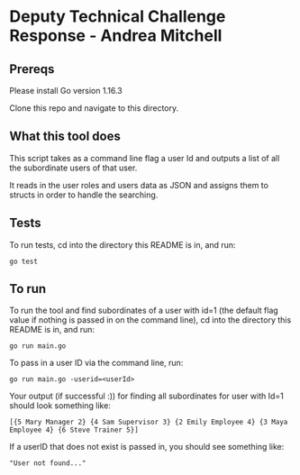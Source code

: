 # Deputy Technical Challenge Response - Andrea Mitchell

## Prereqs

Please install Go version 1.16.3

Clone this repo and navigate to this directory.

## What this tool does

This script takes as a command line flag a user Id and outputs a list of all the subordinate users of that user. 

It reads in the user roles and users data as JSON and assigns them to structs in order to handle the searching. 

## Tests

To run tests, cd into the directory this README is in, and run:

    go test

## To run

To run the tool and find subordinates of a user with id=1 (the default flag value if nothing is passed in on the command line), cd into the directory this README is in, and run:

    go run main.go 

To pass in a user ID via the command line, run:

    go run main.go -userid=<userId>

Your output (if successful :)) for finding all subordinates for user with Id=1 should look something like:

    [{5 Mary Manager 2} {4 Sam Supervisor 3} {2 Emily Employee 4} {3 Maya Employee 4} {6 Steve Trainer 5}]

If a userID that does not exist is passed in, you should see something like:

    "User not found..."

